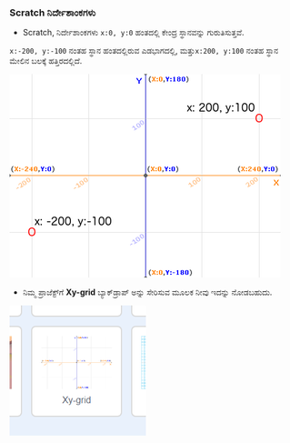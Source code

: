 ### Scratch ನಿರ್ದೇಶಾಂಕಗಳು

+ Scratch, ನಿರ್ದೇಶಾಂಕಗಳು `x:0, y:0` ಹಂತದಲ್ಲಿ ಕೇಂದ್ರ ಸ್ಥಾನವನ್ನು ಗುರುತಿಸುತ್ತವೆ.

`x:-200, y:-100` ನಂತಹ ಸ್ಥಾನ ಹಂತದಲ್ಲಿರುವ ಎಡಭಾಗದಲ್ಲಿ, ಮತ್ತು`x:200, y:100` ನಂತಹ ಸ್ಥಾನ ಮೇಲಿನ ಬಲಕ್ಕೆ ಹತ್ತಿರದಲ್ಲಿದೆ.

![Stage coordinates](images/coordinates-stage.png)

+ ನಿಮ್ಮ ಪ್ರಾಜೆಕ್ಟ್‌ಗೆ **Xy-grid** ಬ್ಯಾಕ್‌ಡ್ರಾಪ್ ಅನ್ನು ಸೇರಿಸುವ ಮೂಲಕ ನೀವು ಇದನ್ನು ನೋಡಬಹುದು.

![Stage coordinates](images/coordinates-backdrop.png)